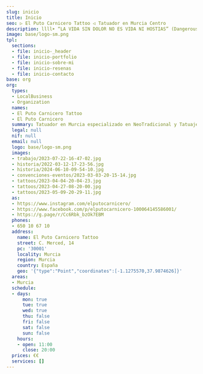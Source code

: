 ```yaml
---
slug: inicio
title: Inicio
seo: ▷ El Puto Carnicero Tattoo ◁ Tatuador en Murcia Centro
description: llll➤ “LA VIDA SIN DOLOR NO ES VIDA NI HOSTIAS” (Dangerous Bastards). ✅ Especializado en NeoTradicional y Tatuajes a Color.
image: base/logo-sm.png
tpl:
  sections:
  - file: inicio-_header
  - file: inicio-portfolio
  - file: inicio-sobre-mi
  - file: inicio-resenas
  - file: inicio-contacto
base: org
org:
  types:
  - LocalBusiness
  - Organization
  names:
  - El Puto Carnicero Tattoo
  - El Puto Carnicero
  summary: Tatuador en Murcia especializado en NeoTradicional y Tatuajes a Color ✅ “LA VIDA SIN DOLOR NO ES VIDA NI HOSTIAS” (Dangerous Bastards).
  legal: null
  nif: null
  email: null
  logo: base/logo-sm.png
  images:
  - trabajo/2023-07-22-16-47-02.jpg
  - historia/2022-03-12-17-23-56.jpg
  - historia/2024-06-10-09-54-10.jpg
  - convenciones-eventos/2023-03-03-20-15-14.jpg
  - tattoos/2023-04-04-20-04-23.jpg
  - tattoos/2023-04-27-08-20-00.jpg
  - tattoos/2023-05-09-20-29-11.jpg
  as:
  - https://www.instagram.com/elputocarnicero/
  - https://www.facebook.com/p/elputocarnicero-100064145586001/
  - https://g.page/r/Cc6Rbk_bzOk7EBM
  phones:
  - 650 10 67 10
  address:
    name: El Puto Carnicero Tattoo
    street: C. Merced, 14
    pc: '30001'
    locality: Murcia
    region: Murcia
    country: España
    geo: '{"type":"Point","coordinates":[-1.1275570,37.9874626]}'
  areas:
  - Murcia
  schedule:
  - days:
      mon: true
      tue: true
      wed: true
      thu: false
      fri: false
      sat: false
      sun: false
    hours:
    - open: 11:00
      close: 20:00
  prices: €€
  services: []
---
```


